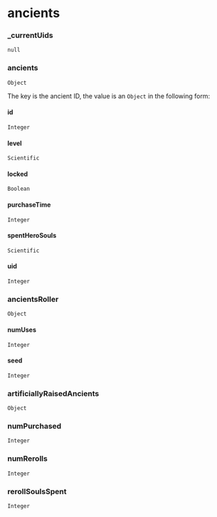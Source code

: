 # ancients

### _currentUids
`null`

### ancients
`Object`

The key is the ancient ID, the value is an `Object` in the following form:

#### id
`Integer`

#### level
`Scientific`

#### locked
`Boolean`

#### purchaseTime
`Integer`

#### spentHeroSouls
`Scientific`

#### uid
`Integer`

### ancientsRoller
`Object`

#### numUses
`Integer`

#### seed
`Integer`

### artificiallyRaisedAncients
`Object`

### numPurchased
`Integer`

### numRerolls
`Integer`

### rerollSoulsSpent
`Integer`
